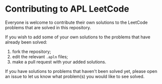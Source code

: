 # Contributing to APL LeetCode

Everyone is welcome to contribute their own solutions to the LeetCode problems that are solved in this repository.

If you wish to add some of your own solutions to the problems that have already been solved:
  1. fork the repository;
  2. edit the relevant `.apln` files;
  3. make a pull request with your added solutions.

If you have solutions to problems that haven't been solved yet, please open an issue to let us know what problem(s) you would like to see solved.
